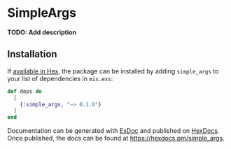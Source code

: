 # SimpleArgs

**TODO: Add description**

## Installation

If [available in Hex](https://hex.pm/docs/publish), the package can be installed
by adding `simple_args` to your list of dependencies in `mix.exs`:

```elixir
def deps do
  [
    {:simple_args, "~> 0.1.0"}
  ]
end
```

Documentation can be generated with [ExDoc](https://github.com/elixir-lang/ex_doc)
and published on [HexDocs](https://hexdocs.pm). Once published, the docs can
be found at <https://hexdocs.pm/simple_args>.

